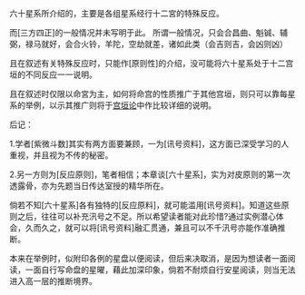 六十星系所介绍的，主要是各组星系经行十二宮的特殊反应。

而[三方四正]的一般情况并未写明于此。
所谓一般情况，只会合昌曲、魁铖、辅弼，禄马就好，会合火铃，羊陀，空劫就差，诸如此类（会吉则吉，会凶则凶）


且在叙述有关特殊反应时，只能作[原则性]的介绍，没可能将六十星系处于十二宫垣的不同反应一一说明。

且在叙述时仅限以命宮为主，如何将命宫的性质推广于其他宫垣，则只可以靠每星系的举例，以示其推广则将于[宫垣论](深造讲义下篇)中作比较详细的说明。

后记：

1.学者[紫微斗数]其实有两方面要兼顾，一为[讯号资料]，这方面已深受学习的人重视，并且视为不传的秘密。

2.另一方则为[反应原则]，笔者相信；本章谈[六十星系]，实为对皮原则的第一次透露骨，亦为先题当日传达室授的精华所在。

倘若不知[六十星系]各有独特的[反应原料]，就可能滥用[讯号资料]。知道这些原则之后，往往可以补充汛号之不足。所以希望读者能对此珍惜?通过实例潜心体会，久而久之，就可以将[讯号资料]融汇贯通，兼且可以不千汛号亦能作准确推断。

本来在举例时，似附印各例的星盘以便阅读，但后来决取消，是因为想读者一面阅读，一面自行写命盘的星曜，藉此加深印象，倘若不耐烦自行安星阅读，则当无法进入高一层的推断境界。